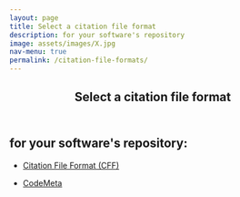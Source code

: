 ```yaml
---
layout: page
title: Select a citation file format
description: for your software's repository
image: assets/images/X.jpg
nav-menu: true
permalink: /citation-file-formats/
---
```

<!-- Main -->
<div id="main" class="alt">

<!-- One -->
<section id="one">
	<div class="inner">
		<header class="major">
			<h1>Select a citation file format</h1>
		</header>

<!-- Content -->
<h2 id="content">for your software's repository:</h2>
<div class="row">
	<div class="6u 12u$(small)">
		<ul class="actions">
			<li><a href="https://citation-file-format.github.io/" class="button big">Citation File Format (CFF)</a></li>
		</ul>
	</div>
	<div class="6u$ 12u$(small)">
		<ul class="actions">
			<li><a href="https://codemeta.github.io/" class="button big">CodeMeta</a></li>
		</ul>
	</div>

</div>

</div>
